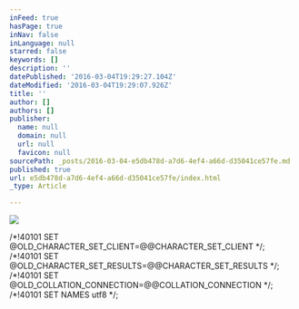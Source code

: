 ```yaml
---
inFeed: true
hasPage: true
inNav: false
inLanguage: null
starred: false
keywords: []
description: ''
datePublished: '2016-03-04T19:29:27.104Z'
dateModified: '2016-03-04T19:29:07.926Z'
title: ''
author: []
authors: []
publisher:
  name: null
  domain: null
  url: null
  favicon: null
sourcePath: _posts/2016-03-04-e5db478d-a7d6-4ef4-a66d-d35041ce57fe.md
published: true
url: e5db478d-a7d6-4ef4-a66d-d35041ce57fe/index.html
_type: Article

---
```

![](https://the-grid-user-content.s3-us-west-2.amazonaws.com/4b4481a6-9d42-437c-9400-d5a3721f6671.jpg)

/\*!40101 SET @OLD\_CHARACTER\_SET\_CLIENT=@@CHARACTER\_SET\_CLIENT \*/;
/\*!40101 SET @OLD\_CHARACTER\_SET\_RESULTS=@@CHARACTER\_SET\_RESULTS \*/;
/\*!40101 SET @OLD\_COLLATION\_CONNECTION=@@COLLATION\_CONNECTION \*/;
/\*!40101 SET NAMES utf8 \*/;